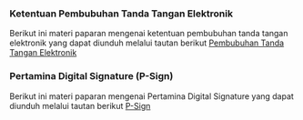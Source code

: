 ### **Ketentuan Pembubuhan Tanda Tangan Elektronik**

Berikut ini materi paparan mengenai ketentuan pembubuhan tanda tangan elektronik yang dapat diunduh melalui tautan berikut [Pembubuhan Tanda Tangan Elektronik](https://github.com/Oficioo/Persero-P-Office-V2/raw/bc4cdb22acc7d3594b71be686bab87c7a6ebaeaf/Dokumentasi/BJMPG-KETENTUAN%20PEMBUBUHAN%20TANDA%20TANGAN%20ELEKTRONIK.pdf)


### **Pertamina Digital Signature (P-Sign)**

Berikut ini materi paparan mengenai Pertamina Digital Signature yang dapat diunduh melalui tautan berikut [P-Sign](https://github.com/Oficioo/Persero-P-Office-V2/blob/bc4cdb22acc7d3594b71be686bab87c7a6ebaeaf/Dokumentasi/Materi%20Sosialisasi%20DS.pdf)